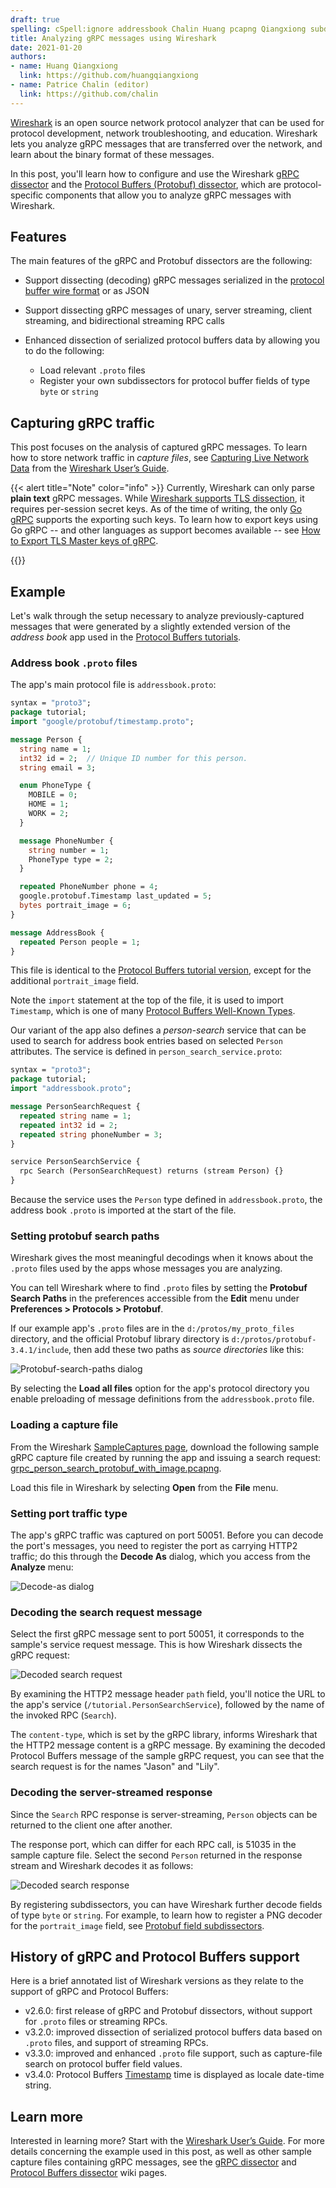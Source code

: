```yaml
---
draft: true
spelling: cSpell:ignore addressbook Chalin Huang pcapng Qiangxiong subdissectors tcpdump Wireshark
title: Analyzing gRPC messages using Wireshark
date: 2021-01-20
authors:
- name: Huang Qiangxiong
  link: https://github.com/huangqiangxiong
- name: Patrice Chalin (editor)
  link: https://github.com/chalin
---
```


[Wireshark](https://www.wireshark.org) is an open source network protocol
analyzer that can be used for protocol development, network troubleshooting, and
education. Wireshark lets you analyze gRPC messages that are transferred over
the network, and learn about the binary format of these messages.

In this post, you'll learn how to configure and use the Wireshark [gRPC
dissector][] and the [Protocol Buffers (Protobuf) dissector][pbd], which are
protocol-specific components that allow you to analyze gRPC messages with
Wireshark.

## Features

The main features of the gRPC and Protobuf dissectors are the following:

- Support dissecting (decoding) gRPC messages serialized in the
  [protocol buffer wire format][] or as JSON

- Support dissecting gRPC messages of unary, server streaming, client streaming,
  and bidirectional streaming RPC calls

- Enhanced dissection of serialized protocol buffers data by allowing
  you to do the following:
  - Load relevant `.proto` files
  - Register your own subdissectors for protocol buffer fields of type `byte` or
    `string`

## Capturing gRPC traffic

This post focuses on the analysis of captured gRPC messages. To learn how to
store network traffic in _capture files_, see [Capturing Live Network Data][]
from the [Wireshark User’s Guide][].

{{< alert title="Note" color="info" >}}
  Currently, Wireshark can only parse **plain text** gRPC messages. While
  [Wireshark supports TLS dissection][], it requires per-session secret keys. As
  of the time of writing, the only [Go gRPC][] supports the exporting such keys.
  To learn how to export keys using Go gRPC -- and other languages as support
  becomes available -- see [How to Export TLS Master keys of gRPC][].


  [Go gRPC]: /docs/languages/go
  [How to Export TLS Master keys of gRPC]: https://gitlab.com/wireshark/wireshark/-/wikis/How-to-Export-TLS-Master-keys-of-gRPC
  [languages]: /docs/languages
  [Wireshark supports TLS dissection]: https://gitlab.com/wireshark/wireshark/-/wikis/tls
{{</alert>}}

## Example

Let's walk through the setup necessary to analyze previously-captured messages
that were generated by a slightly extended version of the _address book_ app
used in the [Protocol Buffers tutorials][].

### Address book `.proto` files

The app's main protocol file is `addressbook.proto`:

```protobuf
syntax = "proto3";
package tutorial;
import "google/protobuf/timestamp.proto";

message Person {
  string name = 1;
  int32 id = 2;  // Unique ID number for this person.
  string email = 3;

  enum PhoneType {
    MOBILE = 0;
    HOME = 1;
    WORK = 2;
  }

  message PhoneNumber {
    string number = 1;
    PhoneType type = 2;
  }

  repeated PhoneNumber phone = 4;
  google.protobuf.Timestamp last_updated = 5;
  bytes portrait_image = 6;
}

message AddressBook {
  repeated Person people = 1;
}
```

This file is identical to the [Protocol Buffers tutorial version][pb-ab.proto],
except for the additional `portrait_image` field.

Note the `import` statement at the top of the file, it is used to import
`Timestamp`, which is one of many [Protocol Buffers Well-Known Types][].

Our variant of the app also defines a _person-search_ service that can be used
to search for address book entries based on selected `Person` attributes. The
service is defined in `person_search_service.proto`:

```protobuf
syntax = "proto3";
package tutorial;
import "addressbook.proto";

message PersonSearchRequest {
  repeated string name = 1;
  repeated int32 id = 2;
  repeated string phoneNumber = 3;
}

service PersonSearchService {
  rpc Search (PersonSearchRequest) returns (stream Person) {}
}
```

Because the service uses the `Person` type defined in `addressbook.proto`,
the address book `.proto` is imported at the start of the file.

### Setting protobuf search paths

Wireshark gives the most meaningful decodings when it knows about the `.proto`
files used by the apps whose messages you are analyzing.

You can tell Wireshark where to find `.proto` files by setting the **Protobuf
Search Paths** in the preferences accessible from the **Edit** menu under
**Preferences \> Protocols \> Protobuf**.

If our example app's `.proto` files are in the `d:/protos/my_proto_files` directory,
and the official Protobuf library directory is
`d:/protos/protobuf-3.4.1/include`, then add these two paths as _source
directories_ like this:

![Protobuf-search-paths dialog](/img/wireshark_protobuf_search_paths.png)

By selecting the **Load all files** option for the app's protocol directory you
enable preloading of message definitions from the `addressbook.proto` file.

### Loading a capture file

From the Wireshark [SampleCaptures page][], download the following sample gRPC
capture file created by running the app and issuing a search request:
[grpc_person_search_protobuf_with_image.pcapng][].

Load this file in Wireshark by selecting **Open** from the **File** menu.

### Setting port traffic type

The app's gRPC traffic was captured on port 50051. Before you can decode the
port's messages, you need to register the port as carrying HTTP2 traffic; do
this through the **Decode As** dialog, which you access from the **Analyze**
menu:

![Decode-as dialog](/img/wireshark_decode_as_dialog.png)

### Decoding the search request message

<!--
TODO: What are the steps that the user needs to follow before the user can see
      the decoded message as shown in the screenshot?
-->
Select the first gRPC message sent to port 50051, it corresponds to the sample's
service request message. This is how Wireshark dissects the gRPC request:

<!--
TODO: I suggest reverting to the layout of the previous image, which didn't
      show the bytes pane. Also collapsing the "Stream: DATA" would be a good idea.
-->
![Decoded search request](/img/wireshark_grpc_protobuf_search_request.png)

By examining the HTTP2 message header `path` field, you'll notice the URL to the
app's service (`/tutorial.PersonSearchService`), followed by the name of the
invoked RPC (`Search`).

The `content-type`, which is set by the gRPC library, informs Wireshark that the
HTTP2 message content is a gRPC message. By examining the decoded Protocol
Buffers message of the sample gRPC request, you can see that the search request
is for the names "Jason" and "Lily".

### Decoding the server-streamed response

<!--
TODO: What are the steps that the user needs to follow before the user can see
      the decoded message as shown in the screenshot? Is the text given below correct?

TODO: How many Person objects are returned as a response? It looks like two
      from the screenshot, and the second is selected, right?
-->
Since the `Search` RPC response is server-streaming, `Person` objects can be
returned to the client one after another.

The response port, which can differ for each RPC call, is 51035 in the sample
capture file. Select the second `Person` returned in the response stream and
Wireshark decodes it as follows:

![Decoded search response](/img/wireshark_grpc_protobuf_search_response.png)

By registering subdissectors, you can have Wireshark further decode fields of
type `byte` or `string`. For example, to learn how to register a PNG decoder for
the `portrait_image` field, see [Protobuf field subdissectors][].

## History of gRPC and Protocol Buffers support

Here is a brief annotated list of Wireshark versions as they relate to the
support of gRPC and Protocol Buffers:

- v2.6.0: first release of gRPC and Protobuf dissectors, without
  support for `.proto` files or streaming RPCs.
- v3.2.0: improved dissection of serialized protocol buffers data based on
  `.proto` files, and support of streaming RPCs.
- v3.3.0: improved and enhanced `.proto` file support, such as capture-file
  search on protocol buffer field values.
- v3.4.0: Protocol Buffers [Timestamp][] time is displayed as locale date-time
  string.

## Learn more

Interested in learning more? Start with the [Wireshark User’s Guide][]. For more
details concerning the example used in this post, as well as other sample
capture files containing gRPC messages, see the [gRPC dissector][] and [Protocol
Buffers dissector][pbd] wiki pages.

[Capturing Live Network Data]: https://www.wireshark.org/docs/wsug_html_chunked/ChapterCapture.html
[gRPC dissector]: https://gitlab.com/wireshark/wireshark/-/wikis/gRPC
[grpc_person_search_protobuf_with_image.pcapng]: https://gitlab.com/wireshark/wireshark/-/wikis/uploads/f6fcdceb0248669c0b057bd15d45ab6f/grpc_person_search_protobuf_with_image.pcapng
[pb-ab.proto]: https://github.com/protocolbuffers/protobuf/blob/master/examples/addressbook.proto
[protocol buffer wire format]: https://developers.google.com/protocol-buffers/docs/encoding
[pbd]: https://gitlab.com/wireshark/wireshark/-/wikis/Protobuf
[Protocol Buffers tutorials]: https://developers.google.com/protocol-buffers/docs/tutorials
[Protocol Buffers Well-Known Types]: https://developers.google.com/protocol-buffers/docs/reference/google.protobuf
[Protobuf field subdissectors]: https://gitlab.com/wireshark/wireshark/-/wikis/Protobuf#protobuf-field-subdissectors
[SampleCaptures page]: https://gitlab.com/wireshark/wireshark/-/wikis/SampleCaptures
[Timestamp]: https://developers.google.com/protocol-buffers/docs/reference/google.protobuf#google.protobuf.Timestamp
[Wireshark User’s Guide]: https://www.wireshark.org/docs/wsug_html_chunked/
